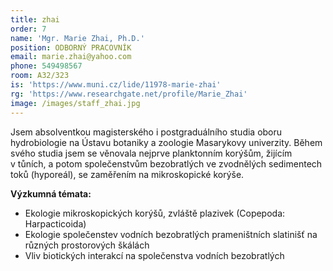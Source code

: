 ```yaml
---
title: zhai
order: 7
name: 'Mgr. Marie Zhai, Ph.D.'
position: ODBORNÝ PRACOVNÍK
email: marie.zhai@yahoo.com
phone: 549498567
room: A32/323
is: 'https://www.muni.cz/lide/11978-marie-zhai'
rg: 'https://www.researchgate.net/profile/Marie_Zhai'
image: /images/staff_zhai.jpg
---
```

Jsem absolventkou magisterského i postgraduálního studia oboru hydrobiologie na Ústavu botaniky a
 zoologie Masarykovy univerzity. Během svého studia jsem se věnovala nejprve planktonním korýšům,
 žijícím v tůních, a potom společenstvům bezobratlých ve zvodnělých sedimentech toků (hyporeál), se
 zaměřením na mikroskopické korýše.

**Výzkumná témata:**

* Ekologie mikroskopických korýšů, zvláště plazivek (Copepoda: Harpacticoida)
* Ekologie společenstev vodních bezobratlých prameništních slatinišť na různých prostorových
  škálách
* Vliv biotických interakcí na společenstva vodních bezobratlých

